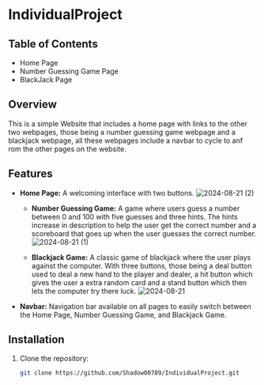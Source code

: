# IndividualProject

## Table of Contents

- Home Page
- Number Guessing Game Page
- BlackJack Page

## Overview

This is a simple Website that includes a home page with links to the other two webpages, those being a number guessing game webpage and a blackjack webpage, all these webpages include a navbar to cycle to anf rom the other pages on the website.

## Features

- **Home Page:** A welcoming interface with two buttons.
![2024-08-21 (2)](https://github.com/user-attachments/assets/9e469e6e-c4f0-45f7-8df1-caf636708ff4)

  - **Number Guessing Game:** A game where users guess a number between 0 and 100 with five guesses and three hints. The hints increase in description to help the user get the correct number and a scoreboard that goes up when the user guesses the correct number.
![2024-08-21 (1)](https://github.com/user-attachments/assets/80cb5076-978a-49bb-aafe-b604bfa6c669)

   - **Blackjack Game:** A classic game of blackjack where the user plays against the computer. With three buttons, those being a deal button used to deal a new hand to the player and dealer, a hit button which gives the user a extra random card and a stand button which then lets the computer try there luck.
![2024-08-21](https://github.com/user-attachments/assets/1c1d11e3-4cfc-4c45-b509-87c9c4ce6e70)

- **Navbar:** Navigation bar available on all pages to easily switch between the Home Page, Number Guessing Game, and Blackjack Game.

## Installation

1. Clone the repository:
   ```bash
   git clone https://github.com/Shadow00789/IndividualProject.git
